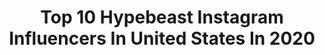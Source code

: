 ---
title: Top 10 Hypebeast Instagram Influencers In United States In 2020
description: >-
  Find top hypebeast Instagram influencers in United States in 2020. Most popular hashtags: #wetvisuals #nike #hypebae #hypebeast.
platform: Instagram
profiles:
  - username: "armenkeleshian"
    fullname: >-
      ARMEN 📸
    location: "United States"
    followers: 32639
    engagement: 835
    commentsToLikes: 0.017503
    avatar: "https://scontent-ort2-1.cdninstagram.com/v/t51.2885-19/s320x320/26864850_163517594427387_2820822408481472512_n.jpg?_nc_ht=scontent-ort2-1.cdninstagram.com&_nc_ohc=cDWKLAvZi5kAX86hEau&oh=4cfa6af914add7c0b756232dbbeaa37c&oe=5EB9C7E5"
    verified: false
    hashtags: ""
  - username: "nairobi_west_niccur"
    fullname: >-
      🌟𝕾𝖚𝖕𝖊𝖗𝖘𝖙𝖆𝖗 🌟
    location: "United States"
    followers: 72181
    engagement: 1118
    commentsToLikes: 0.061686
    avatar: "https://scontent-lht6-1.cdninstagram.com/v/t51.2885-19/s320x320/67402828_396303954341862_3890108062177951744_n.jpg?_nc_ht=scontent-lht6-1.cdninstagram.com&_nc_ohc=CdfRhQgyYhwAX9jNPRF&oh=7cc80c4bea1f3de529e0c3a22d2df1d8&oe=5EBB7B54"
    verified: false
    hashtags: "#madeinkenya, #photoshoot, #prada, #streetstyle"
  - username: "baderalsafar"
    fullname: >-
      Bader Al Safar
    location: "United States"
    followers: 116196
    engagement: 1473
    commentsToLikes: 0.005743
    avatar: "https://scontent-cdt1-1.cdninstagram.com/v/t51.2885-19/s320x320/81324905_469973513931434_6849918039014506496_n.jpg?_nc_ht=scontent-cdt1-1.cdninstagram.com&_nc_ohc=hyVh0FL0e8YAX8lLc_E&oh=2aaabd2377cb005909ac584ad5d45e55&oe=5EFB3AC4"
    verified: false
    hashtags: "#stayhome, #mnml, #gemelos"
  - username: "ninedash"
    fullname: >-
      Daniel♌
    location: "United States"
    followers: 23370
    engagement: 785
    commentsToLikes: 0.101760
    avatar: "https://scontent-lhr8-1.cdninstagram.com/v/t51.2885-19/s320x320/87217165_193494778419864_6666339252608958464_n.jpg?_nc_ht=scontent-lhr8-1.cdninstagram.com&_nc_ohc=N9S6jkjL26kAX-XYR45&oh=2c9846bf6e1789603eab03bf0078b682&oe=5EBBA121"
    verified: false
    hashtags: "#2020vision, #23, #21"
  - username: "christianhadianto"
    fullname: >-
      Christian Bryan Hadianto
    location: "United States"
    followers: 28384
    engagement: 422
    commentsToLikes: 0.006095
    avatar: "https://scontent-bos3-1.cdninstagram.com/v/t51.2885-19/s320x320/91475009_3331546230207411_198910221924433920_n.jpg?_nc_ht=scontent-bos3-1.cdninstagram.com&_nc_ohc=6eu3VRsOi-IAX-2Gitt&oh=62db79abcc95e010b54f9848a9a73bee&oe=5EB6DE8F"
    verified: false
    hashtags: "#dwp2019, #bmw, #photooftheday, #speedloverz"
  - username: "tashableu"
    fullname: >-
      TB® & Co.
    location: "United States"
    followers: 39929
    engagement: 667
    commentsToLikes: 0.061577
    avatar: "https://scontent-lhr8-1.cdninstagram.com/v/t51.2885-19/s320x320/91537825_262278328103690_1437407034348666880_n.jpg?_nc_ht=scontent-lhr8-1.cdninstagram.com&_nc_ohc=EPuWIPVOyasAX-DwRag&oh=1fb5732e3b93015c5fc3ec05cf6b76e5&oe=5EBC260B"
    verified: false
    hashtags: "#socialresponsibility, #tresc, #treubleumedia, #tresc"
  - username: "sbcollector"
    fullname: >-
      Chris Robinson
    location: "United States"
    followers: 99948
    engagement: 411
    commentsToLikes: 0.021953
    avatar: "https://scontent-lhr8-1.cdninstagram.com/v/t51.2885-19/s320x320/87570792_2553228121632007_8281803038205673472_n.jpg?_nc_ht=scontent-lhr8-1.cdninstagram.com&_nc_ohc=OFSQ1kOhjxkAX-7PBpN&oh=8d12e857c3120629260622bce64c7e96&oe=5EB9DB74"
    verified: false
    hashtags: "#diamondchallenge, #todayskicks"
  - username: "testarossadreams"
    fullname: >-
      Tyler Busher
    location: "United States"
    followers: 8367
    engagement: 815
    commentsToLikes: 0.036670
    avatar: "https://scontent-amt2-1.cdninstagram.com/v/t51.2885-19/s320x320/46708601_533700927102411_3979486683795030016_n.jpg?_nc_ht=scontent-amt2-1.cdninstagram.com&_nc_ohc=REcGs8-dqX0AX_oQyMl&oh=41a3e65a26ab1e63bdf975d92e399757&oe=5EB57C0B"
    verified: false
    hashtags: "#adidassuperstar"
  - username: "wetvisuals_"
    fullname: >-
      Wet Visuals
    location: "United States"
    followers: 34718
    engagement: 276
    commentsToLikes: 0.495972
    avatar: "https://scontent-ams4-1.cdninstagram.com/v/t51.2885-19/s320x320/28751517_1684071301677407_4297050290714050560_n.jpg?_nc_ht=scontent-ams4-1.cdninstagram.com&_nc_ohc=PQcTiyCWe8EAX9v19ea&oh=b4d92e4e3ac4d44b255a10f418c88d38&oe=5EBA7197"
    verified: false
    hashtags: "#filmproduction, #atlanta, #jaypushayoucrazy, #2kbaby"
  - username: "kenr0ck"
    fullname: >-
      Graphic Design & Illustrations
    location: "United States"
    followers: 45083
    engagement: 171
    commentsToLikes: 0.040008
    avatar: "https://scontent-atl3-1.cdninstagram.com/v/t51.2885-19/s320x320/80342461_1015049518864679_2154728166906658816_n.jpg?_nc_ht=scontent-atl3-1.cdninstagram.com&_nc_ohc=Bg8VJbRff6YAX-qKqN-&oh=bc25fff68bd6509c42132517e0df5f09&oe=5EB9B369"
    verified: false
    hashtags: "#bykiy"
---